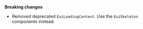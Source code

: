 **Breaking changes**

- Removed deprecated `EuiLoadingContent`. Use the `EuiSkeleton` components instead.
